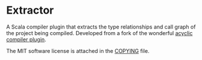 Extractor
=========
A Scala compiler plugin that extracts the type relationships and call graph of the project being compiled.
Developed from a fork of the wonderful [acyclic compiler plugin](https://github.com/lihaoyi/acyclic).

The MIT software license is attached in the [COPYING](COPYING) file.
